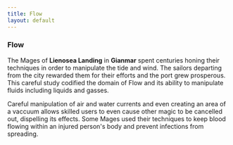 ```yaml
---
title: Flow
layout: default
---
```

### Flow
The Mages of **Lienosea Landing** in **Gianmar** spent centuries honing their techniques in order to manipulate the tide and wind. The sailors departing from the city rewarded them for their efforts and the port grew prosperous. This careful study codified the domain of Flow and its ability to manipulate fluids including liquids and gasses.

Careful manipulation of air and water currents and even creating an area of a vaccuum allows skilled users to even cause other magic to be cancelled out, dispelling its effects. Some Mages used their techniques to keep blood flowing within an injured person's body and prevent infections from spreading.